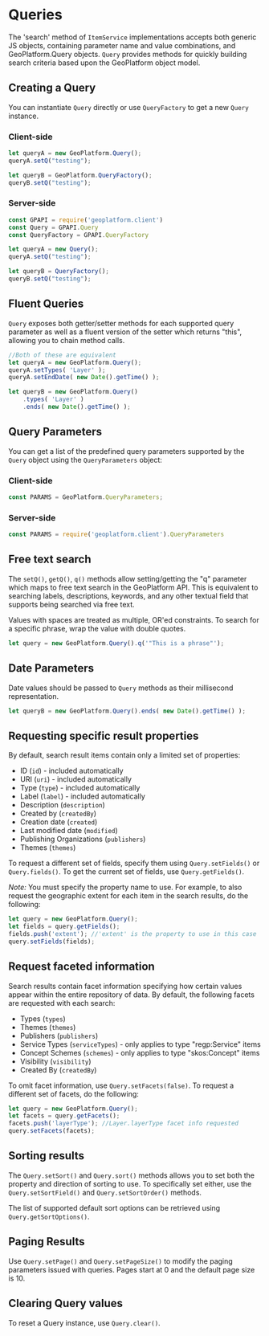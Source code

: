 # Queries

The 'search' method of `ItemService` implementations accepts both generic
JS objects, containing parameter name and value combinations, and GeoPlatform.Query objects.
`Query` provides methods for quickly building search criteria based upon the GeoPlatform object model.

## Creating a Query
You can instantiate `Query` directly or use `QueryFactory` to get a new `Query` instance.

### Client-side

```javascript
let queryA = new GeoPlatform.Query();
queryA.setQ("testing");

let queryB = GeoPlatform.QueryFactory();
queryB.setQ("testing");
```

### Server-side

```javascript
const GPAPI = require('geoplatform.client')
const Query = GPAPI.Query
const QueryFactory = GPAPI.QueryFactory

let queryA = new Query();
queryA.setQ("testing");

let queryB = QueryFactory();
queryB.setQ("testing");
```


## Fluent Queries

`Query` exposes both getter/setter methods for each supported query parameter as well
as a fluent version of the setter which returns "this", allowing you to chain
method calls.

```javascript
//Both of these are equivalent
let queryA = new GeoPlatform.Query();
queryA.setTypes( 'Layer' );
queryA.setEndDate( new Date().getTime() );

let queryB = new GeoPlatform.Query()
    .types( 'Layer' )
    .ends( new Date().getTime() );
```


## Query Parameters
You can get a list of the predefined query parameters supported by the
`Query` object using the `QueryParameters` object:

### Client-side
```javascript
const PARAMS = GeoPlatform.QueryParameters;
```

### Server-side
```javascript
const PARAMS = require('geoplatform.client').QueryParameters
```



## Free text search

The `setQ()`, `getQ()`, `q()` methods allow setting/getting the "q" parameter which
maps to free text search in the GeoPlatform API.  This is equivalent to searching
labels, descriptions, keywords, and any other textual field that supports being searched
via free text.

Values with spaces are treated as multiple, OR'ed constraints. To search for a specific
phrase, wrap the value with double quotes.

```javascript
let query = new GeoPlatform.Query().q('"This is a phrase"');
```

## Date Parameters
Date values should be passed to `Query` methods as their millisecond representation.

```javascript
let queryB = new GeoPlatform.Query().ends( new Date().getTime() );
```

## Requesting specific result properties
By default, search result items contain only a limited set of properties:

- ID (`id`) - included automatically
- URI (`uri`) - included automatically
- Type (`type`) - included automatically
- Label (`label`) - included automatically
- Description (`description`)
- Created by (`createdBy`)
- Creation date (`created`)
- Last modified date (`modified`)
- Publishing Organizations (`publishers`)
- Themes (`themes`)

To request a different set of fields, specify them using `Query.setFields()` or
`Query.fields()`. To get the current set of fields, use `Query.getFields()`.

_Note:_ You must specify the property name to use. For example, to also request
the geographic extent for each item in the search results, do the following:

```javascript
let query = new GeoPlatform.Query();
let fields = query.getFields();
fields.push('extent'); //'extent' is the property to use in this case
query.setFields(fields);
```


## Request faceted information
Search results contain facet information specifying how certain values appear
within the entire repository of data.  By default, the following facets are
requested with each search:

- Types (`types`)
- Themes (`themes`)
- Publishers (`publishers`)
- Service Types (`serviceTypes`) - only applies to type "regp:Service" items
- Concept Schemes (`schemes`) - only applies to type "skos:Concept" items
- Visibility (`visibility`)
- Created By (`createdBy`)

To omit facet information, use `Query.setFacets(false)`.  To request a different
set of facets, do the following:

```javascript
let query = new GeoPlatform.Query();
let facets = query.getFacets();
facets.push('layerType'); //Layer.layerType facet info requested
query.setFacets(facets);
```

## Sorting results

The `Query.setSort()` and `Query.sort()` methods allows you to set both the property
and direction of sorting to use. To specifically set either, use the `Query.setSortField()`
and `Query.setSortOrder()` methods.

The list of supported default sort options can be retrieved using `Query.getSortOptions()`.

## Paging Results

Use `Query.setPage()` and `Query.setPageSize()` to modify the paging parameters issued
with queries.  Pages start at 0 and the default page size is 10.


## Clearing Query values

To reset a Query instance, use `Query.clear()`.
